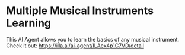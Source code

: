 # Multiple Musical Instruments Learning
This AI Agent allows you to learn the basics of any musical instrument. Check it out: https://illa.ai/ai-agent/ILAex4p1C7VD/detail
